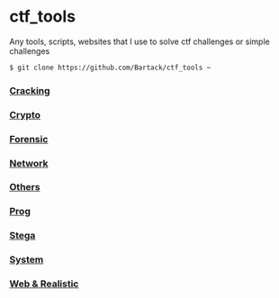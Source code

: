 # ctf_tools

Any tools, scripts, websites that I use to solve ctf challenges or simple challenges

```sh
$ git clone https://github.com/Bartack/ctf_tools ~
```

### [Cracking]

### [Crypto]

### [Forensic]

### [Network]

### [Others]

### [Prog]

### [Stega]

### [System]

### [Web & Realistic][wb]



[Cracking]: <https://github.com/Bartack/ctf_tools/tree/master/Cracking>
[Crypto]: <https://github.com/Bartack/ctf_tools/tree/master/Crypto>
[Forensic]: <https://github.com/Bartack/ctf_tools/tree/master/Forensic>
[Network]: <https://github.com/Bartack/ctf_tools/tree/master/Network>
[Others]: <https://github.com/Bartack/ctf_tools/tree/master/Others>
[Prog]: <https://github.com/Bartack/ctf_tools/tree/master/Prog>
[Stega]: <https://github.com/Bartack/ctf_tools/tree/master/Stega>
[System]: <https://github.com/Bartack/ctf_tools/tree/master/System>
[wb]: <https://github.com/Bartack/ctf_tools/tree/master/Web_Realistic>
